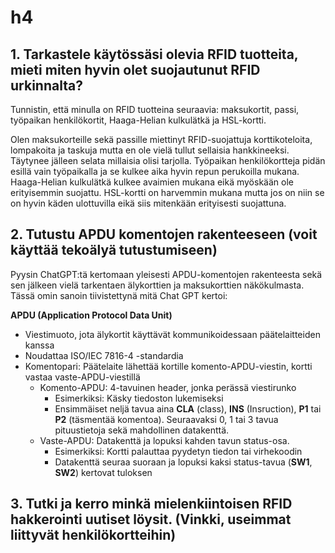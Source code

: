 # h4

## 1. Tarkastele käytössäsi olevia RFID tuotteita, mieti miten hyvin olet suojautunut RFID urkinnalta?

Tunnistin, että minulla on RFID tuotteina seuraavia: maksukortit, passi, työpaikan henkilökortit, Haaga-Helian kulkulätkä ja HSL-kortti.

Olen maksukorteille sekä  passille miettinyt RFID-suojattuja korttikoteloita, lompakoita ja taskuja mutta en ole vielä tullut sellaisia hankkineeksi. Täytynee jälleen selata millaisia olisi tarjolla. Työpaikan henkilökortteja pidän esillä vain työpaikalla ja se kulkee aika hyvin repun perukoilla mukana. Haaga-Helian kulkulätkä kulkee avaimien mukana eikä myöskään ole erityisemmin suojattu.  HSL-kortti on harvemmin mukana mutta jos on niin se on hyvin käden ulottuvilla eikä siis  mitenkään erityisesti suojattuna.

## 2. Tutustu APDU komentojen rakenteeseen (voit käyttää tekoälyä tutustumiseen)

Pyysin ChatGPT:tä kertomaan yleisesti APDU-komentojen rakenteesta sekä sen jälkeen vielä tarkentaen älykorttien ja maksukorttien näkökulmasta. Tässä omin sanoin tiivistettynä mitä Chat GPT kertoi:

**APDU (Application Protocol Data Unit)**

- Viestimuoto, jota älykortit käyttävät kommunikoidessaan päätelaitteiden kanssa
- Noudattaa ISO/IEC 7816-4 -standardia
- Komentopari: Päätelaite lähettää kortille komento-APDU-viestin, kortti vastaa vaste-APDU-viestillä
  - Komento-APDU: 4-tavuinen header, jonka perässä viestirunko
    - Esimerkiksi: Käsky tiedoston lukemiseksi
    - Ensimmäiset neljä tavua aina **CLA** (class), **INS** (Insruction), **P1** tai **P2** (täsmentää komentoa). Seuraavaksi 0, 1 tai 3 tavua pituustietoja sekä mahdollinen datakenttä.
  - Vaste-APDU: Datakenttä ja lopuksi kahden tavun status-osa.
    - Esimerkiksi: Kortti palauttaa pyydetyn tiedon tai virhekoodin
    - Datakenttä seuraa suoraan ja lopuksi kaksi status-tavua (**SW1**, **SW2**) kertovat tuloksen


## 3. Tutki ja kerro minkä mielenkiintoisen RFID hakkerointi uutiset löysit. (Vinkki, useimmat liittyvät henkilökortteihin)
